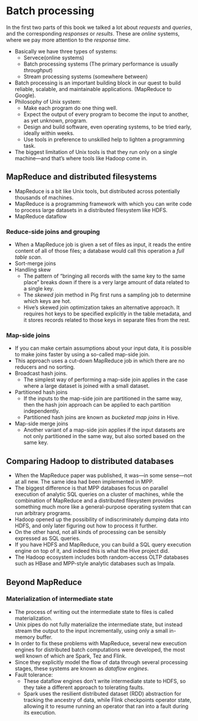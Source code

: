 # Batch processing

In the first two parts of this book we talked a lot about *requests* and *queries*, and the corresponding *responses* 
or *results*. These are *online* systems, where we pay more attention to the *response time*.

- Basically we have three types of systems:
   - Servece(online systems)
   - Batch processing systems (The primary performance is usually *throughput*)
   - Stream processing systems (somewhere between)
- Batch processing is an important building block in our quest to build reliable, scalable, and maintainable applications. (MapReduce to Google).
- Philosophy of Unix system:
   - Make each program do one thing well.
   - Expect the output of every program to become the input to another, as yet unknown, program.
   - Design and build software, even operating systems, to be tried early, ideally within weeks.
   - Use tools in preference to unskilled help to lighten a programming task.
- The biggest limitation of Unix tools is that they run only on a single machine—and that’s where tools like Hadoop come in.

## MapReduce and distributed filesystems
- MapReduce is a bit like Unix tools, but distributed across potentially thousands of machines.
- MapReduce is a programming framework with which you can write code to process large datasets in a distributed filesystem like HDFS.
- MapReduce dataflow
![]()
### Reduce-side joins and grouping
- When a MapReduce job is given a set of files as input, it reads the entire content of all of those files; a database would call this operation a *full table scan*.
- Sort-merge joins
![]()
- Handling skew
   - The pattern of “bringing all records with the same key to the same place” breaks down if there is a very large amount of data related to a single key.
   - The *skewed* join method in Pig first runs a sampling job to determine which keys are hot.
   - Hive’s skewed join optimization takes an alternative approach. It requires hot keys to be specified explicitly in the table metadata, and it stores records related to those keys in separate files from the rest.
   
### Map-side joins
- If you can make certain assumptions about your input data, it is possible to make joins faster by using a so-called map-side join.
- This approach uses a cut-down MapReduce job in which there are no reducers and no sorting.
- Broadcast hash joins.
   - The simplest way of performing a map-side join applies in the case where a large dataset is joined with a small dataset.
- Partitioned hash joins
   - If the inputs to the map-side join are partitioned in the same way, then the hash join approach can be applied to each partition independently.
   - Partitioned hash joins are known as *bucketed map joins* in Hive.
- Map-side merge joins
   - Another variant of a map-side join applies if the input datasets are not only partitioned in the same way, but also sorted based on the same key.

## Comparing Hadoop to distributed databases
- When the MapReduce paper was published, it was—in some sense—not at all new. The same idea had been implemented in MPP.
- The biggest difference is that MPP databases focus on parallel execution of analytic SQL queries on a cluster of machines, while the combination of MapReduce and a distributed filesystem provides something much more like a general-purpose operating system that can run arbitrary programs.
- Hadoop opened up the possibility of indiscriminately dumping data into HDFS, and only later figuring out how to process it further.
- On the other hand, not all kinds of processing can be sensibly expressed as SQL queries.
- If you have HDFS and MapReduce, you can build a SQL query execution engine on top of it, and indeed this is what the Hive project did.
- The Hadoop ecosystem includes both random-access OLTP databases such as HBase and MPP-style analytic databases such as
Impala.

## Beyond MapReduce
### Materialization of intermediate state
- The process of writing out the intermediate state to files is called materialization.
- Unix pipes do not fully materialize the intermediate state, but instead stream the output to the input incrementally,
using only a small in-memory buffer.
- In order to fix these problems with MapReduce, several new execution engines for distributed batch computations were developed, the most well known of which are Spark, Tez and Flink.
- Since they explicitly model the flow of data through several processing stages, these systems are known as *dataflow engines*.
- Fault tolerance:
   - These dataflow engines don't write intermediate state to HDFS, so they take a different approach to tolerating faults.
   - Spark uses the resilient distributed dataset (RDD) abstraction for tracking the ancestry of data, while Flink checkpoints operator state, allowing it to resume running an operator that ran into a fault during its execution.

